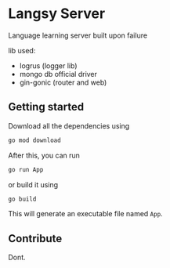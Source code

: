 # Langsy Server

Language learning server built upon failure

lib used:

- logrus (logger lib)
- mongo db official driver
- gin-gonic (router and web)


## Getting started

Download all the dependencies using
```bash
go mod download
```

After this, you can run

```bash
go run App

```

or build it using 
```bash
go build
```

This will generate an executable file named `App`.

## Contribute

Dont.